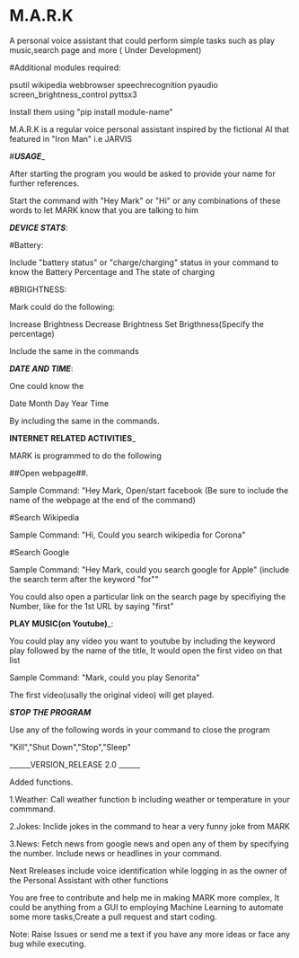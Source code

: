 # M.A.R.K
A personal voice assistant that could perform simple tasks such as play music,search page and more ( Under Development)

#Additional modules required:

psutil
wikipedia
webbrowser
speechrecognition
pyaudio
screen_brightness_control
pyttsx3

Install them using "pip install module-name"


M.A.R.K is a regular voice personal assistant inspired by the fictional AI that featured in "Iron Man" i.e JARVIS

#___USAGE____

After starting the program you would be asked to provide your name for further references.

Start the command with "Hey Mark" or "Hi" or any combinations of these words to let MARK know that you are talking to him

___DEVICE STATS___:

#Battery:

Include "battery status" or "charge/charging" status in your command to know the Battery Percentage and The state of charging

#BRIGHTNESS:

Mark could do the following:

Increase Brightness
Decrease Brightness
Set Brigthness(Specify the percentage)

Include the same in the commands

___DATE AND TIME___:

One could know the 

Date
Month
Day
Year
Time

By including the same in the commands.

__INTERNET RELATED ACTIVITIES___

MARK is programmed to do the following

##Open webpage##.

Sample Command: "Hey Mark, Open/start facebook (Be sure to include the name of the webpage at the end of the command)

#Search Wikipedia

Sample Command: "Hi, Could you search wikipedia for Corona"

#Search Google

Sample Command: "Hey Mark, could you search google for Apple" (include the search term after the keyword "for""

You could also open a particular link on the search page by specifiying the Number, like for the 1st URL by saying "first"


__PLAY MUSIC(on Youtube)___:

You could play any video you want to youtube by including the keyword play followed by the name of the title, It would open the first video on that list

Sample Command: "Mark, could you play Senorita"

The first video(usally the original video) will get played.

___STOP THE PROGRAM___

Use any of the following words in your command to close the program

"Kill","Shut Down","Stop","Sleep"




______VERSION_RELEASE 2.0 ______

Added functions.

1.Weather: Call weather function b including weather or temperature in your commmand.

2.Jokes: Inclide jokes in the command to hear a very funny joke from MARK

3.News: Fetch news from google news and open any of them by specifying the number. Include news or headlines in your command.


Next Rreleases include voice identification while logging in as the owner of the Personal Assistant with other functions

You are free to contribute and help me in making MARK more complex, It could be anything from a GUI to employing Machine Learning to automate some more tasks,Create a pull request and start coding.


Note: Raise Issues or send me a text if you have any more ideas or face any bug while executing.
